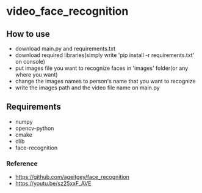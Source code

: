 # video_face_recognition

## How to use
+ download main.py and requirements.txt
+ download required libraries(simply write 'pip install -r requirements.txt' on console)
+ put images file you want to recognize faces in 'images' folder(or any where you want)
+ change the images names to person's name that you want to recognize
+ write the images path and the video file name on main.py

## Requirements
+ numpy
+ opencv-python
+ cmake
+ dlib
+ face-recognition

### Reference
+ https://github.com/ageitgey/face_recognition
+ https://youtu.be/sz25xxF_AVE
